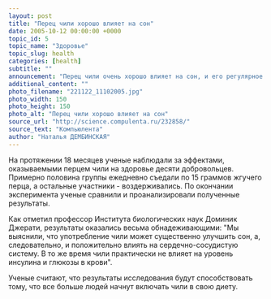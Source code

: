 ```yaml
---
layout: post
title: "Перец чили хорошо влияет на сон"
date: 2005-10-12 00:00:00 +0000
topic_id: 5
topic_name: "Здоровье"
topic_slug: health
categories: [health]
subtitle: ""
announcement: "Перец чили очень хорошо влияет на сон, и его регулярное употребление может серьезно помочь людям, испытывающим сложности с засыпанием. Такое полезное воздействие перца на качество и количество сна обнаружилось в ходе исследования, проведенного группой ученых из Тасманского университета."
additional_content: ""
photo_filename: "221122_11102005.jpg"
photo_width: 150
photo_height: 150
photo_alt: "Перец чили хорошо влияет на сон"
source_url: "http://science.compulenta.ru/232858/"
source_text: "Компьюлента"
author: "Наталья ДЕМБИНСКАЯ"
---
```

На протяжении 18 месяцев ученые наблюдали за эффектами, оказываемыми перцем чили на здоровье десяти добровольцев. Примерно половина группы ежедневно съедали по 15 граммов жгучего перца, а остальные участники - воздерживались. По окончании эксперимента ученые сравнили и проанализировали полученные результаты.

Как отметил профессор Института биологических наук Доминик Джерати, результаты оказались весьма обнадеживающими: "Мы выяснили, что употребление чили может существенно улучшить сон, а, следовательно, и положительно влиять на сердечно-сосудистую систему. В то же время чили практически не влияет на уровень инсулина и глюкозы в крови".

Ученые считают, что результаты исследования будут способствовать тому, что все больше людей начнут включать чили в свою диету.

